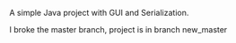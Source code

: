 A simple Java project with GUI and Serialization.

I broke the master branch, project is in branch new_master

